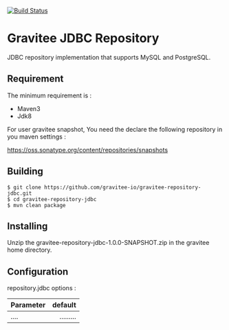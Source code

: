 [![Build Status](https://ci.gravitee.io/buildStatus/icon?job=gravitee-io/gravitee-repository-jdbc/master)](https://ci.gravitee.io/job/gravitee-io/job/gravitee-repository-jdbc/job/master/)

# Gravitee JDBC Repository

JDBC repository implementation that supports MySQL and PostgreSQL.

## Requirement

The minimum requirement is :
 * Maven3 
 * Jdk8

For user gravitee snapshot, You need the declare the following repository in you maven settings :

https://oss.sonatype.org/content/repositories/snapshots


## Building

```
$ git clone https://github.com/gravitee-io/gravitee-repository-jdbc.git
$ cd gravitee-repository-jdbc
$ mvn clean package
```

## Installing

Unzip the gravitee-repository-jdbc-1.0.0-SNAPSHOT.zip in the gravitee home directory.
 


## Configuration

repository.jdbc options : 

| Parameter                                        |   default  |
| ------------------------------------------------ | ---------: |
| ....                                             |  ......... |
